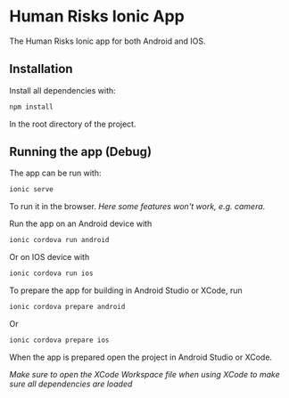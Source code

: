 # Human Risks Ionic App

The Human Risks Ionic app for both Android and IOS.

## Installation

Install all dependencies with:

```bash
npm install
```

In the root directory of the project.

## Running the app (Debug)

The app can be run with:

```bash
ionic serve
```

To run it in the browser. _Here some features won't work, e.g. camera_.


Run the app on an Android device with
```bash
ionic cordova run android
```

Or on IOS device with
```bash
ionic cordova run ios
```

To prepare the app for building in Android Studio or XCode, run
```bash
ionic cordova prepare android
```

Or
```bash
ionic cordova prepare ios
```

When the app is prepared open the project in Android Studio or XCode.

*Make sure to open the XCode Workspace file when using XCode to make sure all dependencies are loaded*
